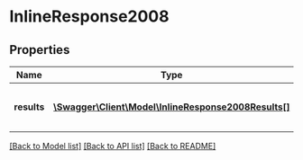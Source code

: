 # InlineResponse2008

## Properties
Name | Type | Description | Notes
------------ | ------------- | ------------- | -------------
**results** | [**\Swagger\Client\Model\InlineResponse2008Results[]**](InlineResponse2008Results.md) | The list of all public available tokens | [optional] 

[[Back to Model list]](../../README.md#documentation-for-models) [[Back to API list]](../../README.md#documentation-for-api-endpoints) [[Back to README]](../../README.md)

